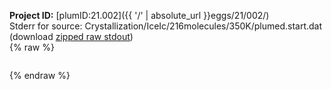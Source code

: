 **Project ID:** [plumID:21.002]({{ '/' | absolute_url }}eggs/21/002/)  
Stderr for source:  Crystallization/IceIc/216molecules/350K/plumed.start.dat   
(download [zipped raw stdout](plumed.start.dat.plumed_master.stdout.txt.zip))  
{% raw %}
<pre>
</pre>
{% endraw %}
